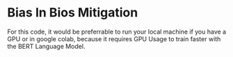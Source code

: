 # Bias In Bios Mitigation
For this code, it would be preferrable to run your local machine if you have a GPU or in google colab, because it requires GPU Usage to train faster with the BERT Language Model.
